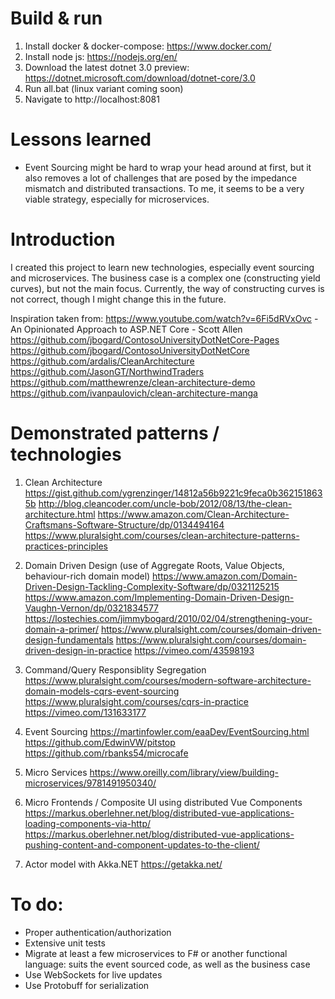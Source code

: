 # Build & run
1.  Install docker & docker-compose: https://www.docker.com/
2.  Install node js: https://nodejs.org/en/ 
3.  Download the latest dotnet 3.0 preview: https://dotnet.microsoft.com/download/dotnet-core/3.0
4.  Run all.bat (linux variant coming soon)
5.  Navigate to http://localhost:8081

# Lessons learned
- Event Sourcing might be hard to wrap your head around at first, but it also removes a lot of challenges that are posed by the impedance mismatch and distributed transactions. To me, it seems to be a very viable strategy, especially for microservices.


# Introduction 
I created this project to learn new technologies, especially event sourcing and microservices. The business case is a complex one (constructing yield curves), but not the main focus. Currently, the way of constructing curves is not correct, though I might change this in the future.

Inspiration taken from:
https://www.youtube.com/watch?v=6Fi5dRVxOvc - An Opinionated Approach to ASP.NET Core - Scott Allen
https://github.com/jbogard/ContosoUniversityDotNetCore-Pages
https://github.com/jbogard/ContosoUniversityDotNetCore
https://github.com/ardalis/CleanArchitecture
https://github.com/JasonGT/NorthwindTraders
https://github.com/matthewrenze/clean-architecture-demo
https://github.com/ivanpaulovich/clean-architecture-manga


# Demonstrated patterns / technologies
1.	Clean Architecture
	https://gist.github.com/ygrenzinger/14812a56b9221c9feca0b3621518635b
	http://blog.cleancoder.com/uncle-bob/2012/08/13/the-clean-architecture.html
	https://www.amazon.com/Clean-Architecture-Craftsmans-Software-Structure/dp/0134494164
	https://www.pluralsight.com/courses/clean-architecture-patterns-practices-principles

2.	Domain Driven Design (use of Aggregate Roots, Value Objects, behaviour-rich domain model)
	https://www.amazon.com/Domain-Driven-Design-Tackling-Complexity-Software/dp/0321125215
	https://www.amazon.com/Implementing-Domain-Driven-Design-Vaughn-Vernon/dp/0321834577
	https://lostechies.com/jimmybogard/2010/02/04/strengthening-your-domain-a-primer/
	https://www.pluralsight.com/courses/domain-driven-design-fundamentals
	https://www.pluralsight.com/courses/domain-driven-design-in-practice
	https://vimeo.com/43598193

3.	Command/Query Responsiblity Segregation
	https://www.pluralsight.com/courses/modern-software-architecture-domain-models-cqrs-event-sourcing
	https://www.pluralsight.com/courses/cqrs-in-practice
	https://vimeo.com/131633177

4.  Event Sourcing
	https://martinfowler.com/eaaDev/EventSourcing.html
	https://github.com/EdwinVW/pitstop
	https://github.com/rbanks54/microcafe

5.  Micro Services
    https://www.oreilly.com/library/view/building-microservices/9781491950340/

6.  Micro Frontends / Composite UI using distributed Vue Components
    https://markus.oberlehner.net/blog/distributed-vue-applications-loading-components-via-http/
    https://markus.oberlehner.net/blog/distributed-vue-applications-pushing-content-and-component-updates-to-the-client/

7.  Actor model with Akka.NET
    https://getakka.net/


# To do:
- Proper authentication/authorization
- Extensive unit tests
- Migrate at least a few microservices to F# or another functional language: suits the event sourced code, as well as the business case
- Use WebSockets for live updates
- Use Protobuff for serialization
